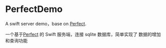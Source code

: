 # PerfectDemo

A swift server demo，base on [Perfect](https://github.com/PerfectlySoft/Perfect).

一个基于[Perfect](https://github.com/PerfectlySoft/Perfect) 的 Swift 服务端，连接 sqlite 数据库，简单实现了 数据的增加和查询功能





